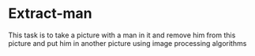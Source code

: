 # Extract-man
This task is to take a picture with a man in it and remove him from this picture and put him in another picture using image processing algorithms

